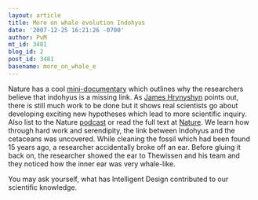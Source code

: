 ```yaml
---
layout: article
title: More on whale evolution Indohyus
date: '2007-12-25 16:21:26 -0700'
author: PvM
mt_id: 3481
blog_id: 2
post_id: 3481
basename: more_on_whale_e
---
```

Nature has a cool [mini-documentary](http://www.nature.com/nature/videoarchive/ancientwhale/index.html) which outlines why the researchers believe that indohyus is a missing link. As [James Hrynyshyn](http://scienceblogs.com/islandofdoubt/2007/12/where_the_whales_came_from.php?utm_source=sbhomepage&amp;utm_medium=link&amp;utm_content=toplink) points out, there is still much work to be done but it shows real scientists go about developing exciting new hypotheses which lead to more scientific inquiry. Also list to the Nature [podcast](http://media.nature.com/download/nature/nature/podcast/v450/n7173/nature-2007-12-20.mp3)  or read the full text at [Nature](http://origin.www.nature.com/nature/journal/v450/n7173/full/nature06343.html). We learn how through hard work and serendipity, the link between Indohyus and the cetaceans was uncovered. While cleaning the fossil which had been found 15 years ago, a researcher accidentally broke off an ear. Before gluing it back on, the researcher showed the ear to Thewissen and his team and they noticed how the inner ear was very whale-like.

You may ask yourself, what has Intelligent Design contributed to our scientific knowledge.
